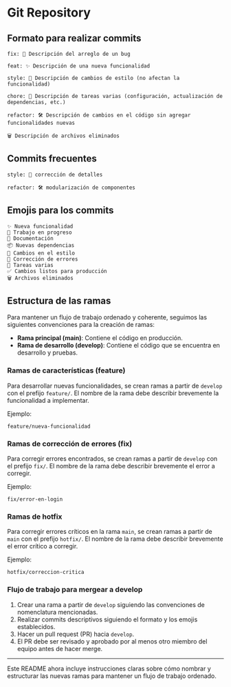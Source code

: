 
# Git Repository

## Formato para realizar commits

```
fix: 🐛 Descripción del arreglo de un bug

feat: ✨ Descripción de una nueva funcionalidad

style: 🌈 Descripción de cambios de estilo (no afectan la funcionalidad)

chore: 📜 Descripción de tareas varias (configuración, actualización de dependencias, etc.)

refactor: 🛠️ Descripción de cambios en el código sin agregar funcionalidades nuevas

🗑️ Descripción de archivos eliminados
```

## Commits frecuentes

```
style: 🌈 corrección de detalles

refactor: 🛠️ modularización de componentes
```

## Emojis para los commits

```
✨ Nueva funcionalidad
🌱 Trabajo en progreso
📖 Documentación
📦 Nuevas dependencias
🌈 Cambios en el estilo
🐛 Corrección de errores
📜 Tareas varias
✅ Cambios listos para producción
🗑️ Archivos eliminados
```

## Estructura de las ramas

Para mantener un flujo de trabajo ordenado y coherente, seguimos las siguientes convenciones para la creación de ramas:

- **Rama principal (main)**: Contiene el código en producción.
- **Rama de desarrollo (develop)**: Contiene el código que se encuentra en desarrollo y pruebas.

### Ramas de características (feature)

Para desarrollar nuevas funcionalidades, se crean ramas a partir de `develop` con el prefijo `feature/`. El nombre de la rama debe describir brevemente la funcionalidad a implementar.

Ejemplo:
```
feature/nueva-funcionalidad
```

### Ramas de corrección de errores (fix)

Para corregir errores encontrados, se crean ramas a partir de `develop` con el prefijo `fix/`. El nombre de la rama debe describir brevemente el error a corregir.

Ejemplo:
```
fix/error-en-login
```

### Ramas de hotfix

Para corregir errores críticos en la rama `main`, se crean ramas a partir de `main` con el prefijo `hotfix/`. El nombre de la rama debe describir brevemente el error crítico a corregir.

Ejemplo:
```
hotfix/correccion-critica
```

### Flujo de trabajo para mergear a develop

1. Crear una rama a partir de `develop` siguiendo las convenciones de nomenclatura mencionadas.
2. Realizar commits descriptivos siguiendo el formato y los emojis establecidos.
3. Hacer un pull request (PR) hacia `develop`.
4. El PR debe ser revisado y aprobado por al menos otro miembro del equipo antes de hacer merge.

---

Este README ahora incluye instrucciones claras sobre cómo nombrar y estructurar las nuevas ramas para mantener un flujo de trabajo ordenado.
